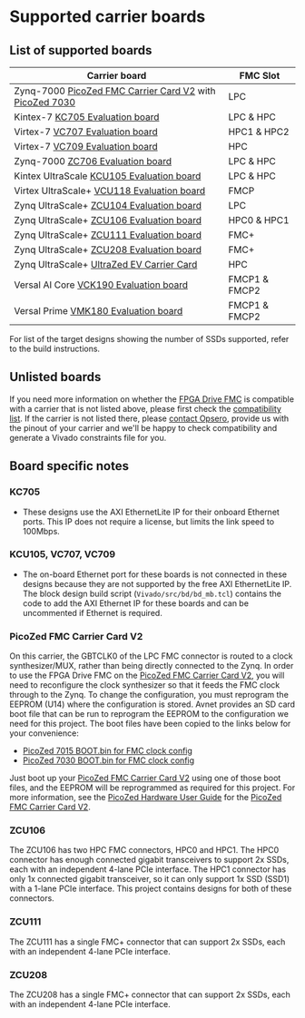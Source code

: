 # Supported carrier boards

## List of supported boards

| Carrier board                                                    | FMC Slot |
|------------------------------------------------------------------|------|
| Zynq-7000 [PicoZed FMC Carrier Card V2] with [PicoZed 7030]      | LPC  |
| Kintex-7 [KC705 Evaluation board]                                | LPC & HPC |
| Virtex-7 [VC707 Evaluation board]                                | HPC1 & HPC2 |
| Virtex-7 [VC709 Evaluation board]                                | HPC  |
| Zynq-7000 [ZC706 Evaluation board]                               | LPC & HPC |
| Kintex UltraScale [KCU105 Evaluation board]                      | LPC & HPC |
| Virtex UltraScale+ [VCU118 Evaluation board]                     | FMCP |
| Zynq UltraScale+ [ZCU104 Evaluation board]                       | LPC  |
| Zynq UltraScale+ [ZCU106 Evaluation board]                       | HPC0 & HPC1 |
| Zynq UltraScale+ [ZCU111 Evaluation board]                       | FMC+ |
| Zynq UltraScale+ [ZCU208 Evaluation board]                       | FMC+ |
| Zynq UltraScale+ [UltraZed EV Carrier Card]                      | HPC  |
| Versal AI Core [VCK190 Evaluation board]                         | FMCP1 & FMCP2 |
| Versal Prime [VMK180 Evaluation board]                           | FMCP1 & FMCP2 |

For list of the target designs showing the number of SSDs supported, refer to the build instructions.

## Unlisted boards

If you need more information on whether the [FPGA Drive FMC] is compatible with a carrier that is not listed above, please first check the
[compatibility list]. If the carrier is not listed there, please [contact Opsero],
provide us with the pinout of your carrier and we'll be happy to check compatibility and generate a Vivado constraints file for you.

## Board specific notes

### KC705

* These designs use the AXI EthernetLite IP for their onboard Ethernet ports. This IP does not require a license, but 
  limits the link speed to 100Mbps.

### KCU105, VC707, VC709

* The on-board Ethernet port for these boards is not connected in these designs because they are not supported by
  the free AXI EthernetLite IP. The block design build script (`Vivado/src/bd/bd_mb.tcl`) contains the code to add 
  the AXI Ethernet IP for these boards and can be uncommented if Ethernet is required.

### PicoZed FMC Carrier Card V2

On this carrier, the GBTCLK0 of the LPC FMC connector is routed to a clock synthesizer/MUX, rather than being directly
connected to the Zynq. In order to use the FPGA Drive FMC on the [PicoZed FMC Carrier Card V2], 
you will need to reconfigure the clock synthesizer so that it feeds the FMC clock through to the Zynq. To change the configuration,
you must reprogram the EEPROM (U14) where the configuration is stored. Avnet provides an SD card boot file that can be run to
reprogram the EEPROM to the configuration we need for this project. The boot files have been copied to the links below for your
convenience:

* [PicoZed 7015 BOOT.bin for FMC clock config](https://download.opsero.com/picozed/pz_7015_fmc_clock.zip)
* [PicoZed 7030 BOOT.bin for FMC clock config](https://download.opsero.com/picozed/pz_7030_fmc_clock.zip)

Just boot up your [PicoZed FMC Carrier Card V2]
using one of those boot files, and the EEPROM will be reprogrammed as required for this project. For more information,
see the [PicoZed Hardware User Guide] for the [PicoZed FMC Carrier Card V2].

### ZCU106

The ZCU106 has two HPC FMC connectors, HPC0 and HPC1. The HPC0 connector has enough connected gigabit transceivers to support
2x SSDs, each with an independent 4-lane PCIe interface. The HPC1 connector has only 1x connected gigabit transceiver, so it can only
support 1x SSD (SSD1) with a 1-lane PCIe interface. This project contains designs for both of these connectors.

### ZCU111

The ZCU111 has a single FMC+ connector that can support 2x SSDs, each with an independent 4-lane PCIe interface.

### ZCU208

The ZCU208 has a single FMC+ connector that can support 2x SSDs, each with an independent 4-lane PCIe interface.


[contact Opsero]: https://opsero.com/contact-us
[compatibility list]: https://www.fpgadrive.com/docs/fpga-drive-fmc-gen4/compatibility/
[FPGA Drive FMC]: https://fpgadrive.com
[PicoZed FMC Carrier Card V2]: http://zedboard.org/product/picozed-fmc-carrier-card-v2
[PicoZed 7030]: http://picozed.org
[UltraZed EV Carrier Card]: https://www.xilinx.com/products/boards-and-kits/1-y3n9v1.html
[ZC706 Evaluation board]: https://www.xilinx.com/zc706
[ZCU104 Evaluation board]: https://www.xilinx.com/zcu104
[ZCU106 Evaluation board]: https://www.xilinx.com/zcu106
[ZCU111 Evaluation board]: https://www.xilinx.com/zcu111
[ZCU208 Evaluation board]: https://www.xilinx.com/zcu208
[KC705 Evaluation board]: https://www.xilinx.com/kc705
[KCU105 Evaluation board]: https://www.xilinx.com/kcu105
[VC707 Evaluation board]: https://www.xilinx.com/vc707
[VC709 Evaluation board]: https://www.xilinx.com/vc709
[PicoZed Hardware User Guide]: https://www.element14.com/community/servlet/JiveServlet/downloadBody/90974-102-2-394635/5279-UG-PicoZed-7015-7030-V2_1.pdf
[VCK190 Evaluation board]: https://www.xilinx.com/vck190
[VMK180 Evaluation board]: https://www.xilinx.com/vmk180
[VCU118 Evaluation board]: https://www.xilinx.com/vcu118

